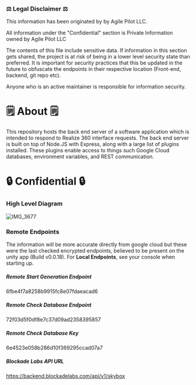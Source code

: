 ### ⚖️ Legal Disclaimer ⚖️
This information has been originated by by Agile Pilot LLC.

All information under the "Confidential" section is Private Information owned by Agile Pilot LLC

The contents of this file include sensitive data. If information in this section gets shared, the project is at risk of being in a lower level security state than preferred.
It is important for security practices that this be updated in the future to obfuscate the endpoints in their respective location (Front-end, backend, git repo etc).

Anyone who is an active maintainer is responsible for information security.
# 🗒️ About 🗒️
This repository hosts the back end server of a software application which is intended to respond to Realize 360 interface requests. 
The back end server is built on top of Node.JS with Express, along with a large list of plugins installed. These plugins enable access to things such Google Cloud databases, environment variables, and REST communication.

# 🔒 Confidential 🔒
### High Level Diagram
![IMG_3677](https://github.com/nicholasamato/realizeapi/assets/70933144/dbfbd1e3-1004-47fd-a83c-ddc4e337a6eb)

### Remote Endpoints
The information will be more accurate directly from google cloud but these were the last checked encrypted endpoints, believed to be present on the unity app (Build v0.0.18). For **Local Endpoints**, see your console when starting up.

##### Remote Start Generation Endpoint
6fbe4f7a8258b9915fc8e07fdaeacad6

##### Remote Check Database Endpoint
72f03d5f0df8e7c37d09ad2358395857

##### Remote Check Database Key
6e4523e058b286d10f369295ccad07a7

##### Blockade Labs API URL
https://backend.blockadelabs.com/api/v1/skybox
